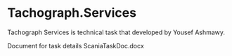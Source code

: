 # Tachograph.Services

Tachograph Services is technical task that developed by Yousef Ashmawy.

Document for task details ScaniaTaskDoc.docx